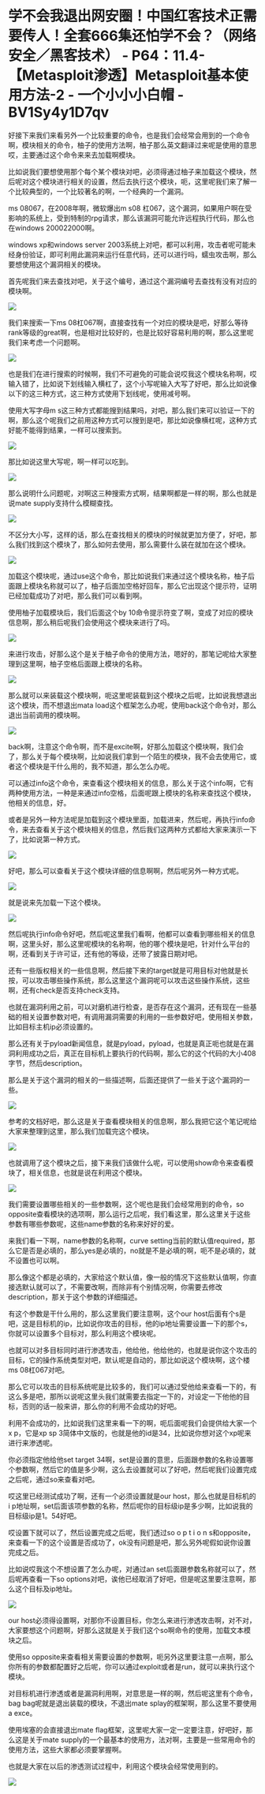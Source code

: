 # 学不会我退出网安圈！中国红客技术正需要传人！全套666集还怕学不会？（网络安全／黑客技术） - P64：11.4-【Metasploit渗透】Metasploit基本使用方法-2 - 一个小小小白帽 - BV1Sy4y1D7qv

好接下来我们来看另外一个比较重要的命令，也是我们会经常会用到的一个命令啊，模块相关的命令，柚子的使用方法啊，柚子那么英文翻译过来呢是使用的意思哎，主要通过这个命令来来去加载啊模块。

比如说我们要想使用那个每个某个模块对吧，必须得通过柚子来加载这个模块，然后呢对这个模块进行相关的设置，然后去执行这个模块，呃，这里呢我们来了解一个比较典型的，一个比较著名的啊，一个经典的一个漏洞。

ms 08067，在2008年啊，微软爆出m s08 杠067，这个漏洞，如果用户啊在受影响的系统上，受到特制的rpg请求，那么该漏洞可能允许远程执行代码，那么也在windows 200022000啊。

windows xp和windows server 2003系统上对吧，都可以利用，攻击者呢可能未经身份验证，即可利用此漏洞来运行任意代码，还可以进行吗，蠕虫攻击啊，那么要想使用这个漏洞相关的模块。

首先呢我们来去查找对吧，关于这个编号，通过这个漏洞编号去查找有没有对应的模块啊。

![](img/6634813be54bd95d340bb0ec5c42a9d8_1.png)

我们来搜索一下ms 08杠067啊，直接查找有一个对应的模块是吧，好那么等待rank等级的great啊，也是相对比较好的，也是比较好容易利用的啊，那么这里呢我们来考虑一个问题啊。



![](img/6634813be54bd95d340bb0ec5c42a9d8_3.png)

也是我们在进行搜索的时候啊，我们不可避免的可能会说哎我这个模块名称啊，哎输入错了，比如说下划线输入横杠了，这个小写呢输入大写了好吧，那么比如说像以下的这三种方式，这三种方式使用下划线呢，使用减号啊。

使用大写字母m s这三种方式都能搜到结果吗，对吧，那么我们来可以验证一下的啊，那么这个呢我们之前用这种方式可以搜到是吧，那比如说像横杠呢，这种方式好能不能得到结果，一样可以搜索到。



![](img/6634813be54bd95d340bb0ec5c42a9d8_5.png)

那比如说这里大写呢，啊一样可以吃到。

![](img/6634813be54bd95d340bb0ec5c42a9d8_7.png)

那么说明什么问题呢，对啊这三种搜索方式啊，结果啊都是一样的啊，那么也就是说mate supply支持什么模糊查找。



![](img/6634813be54bd95d340bb0ec5c42a9d8_9.png)

不区分大小写，这样的话，那么在查找相关的模块的时候就更加方便了，好吧，那么我们找到这个模块了，那么如何去使用，那么需要什么装在就加在这个模块。



![](img/6634813be54bd95d340bb0ec5c42a9d8_11.png)

加载这个模块呢，通过use这个命令，那比如说我们来通过这个模块名称，柚子后面跟上模块名称就可以了，柚子后面加空格好回车，那么它出现这个提示符，证明已经加载成功了对吧，那么我们可以看到啊。

使用柚子加载模块后，我们后面这个by 10命令提示符变了啊，变成了对应的模块信息啊，那么稍后呢我们会使用这个模块来进行了吗。



![](img/6634813be54bd95d340bb0ec5c42a9d8_13.png)

来进行攻击，好那么这个是关于柚子命令的使用方法，嗯好的，那笔记呢给大家整理到这里啊，柚子空格后面跟上模块的名称。



![](img/6634813be54bd95d340bb0ec5c42a9d8_15.png)

那么就可以来装载这个模块啊，呃这里呢装载到这个模块之后呢，比如说我想退出这个模块，而不想退出mata load这个框架怎么办呢，使用back这个命令对，那么退出当前调用的模块啊。



![](img/6634813be54bd95d340bb0ec5c42a9d8_17.png)

back啊，注意这个命令啊，而不是excite啊，好那么加载这个模块啊，我们会了，那么关于每个模块啊，比如说我们拿到一个陌生的模块，我不会去使用它，或者这个模块是干什么用的，我不知道，那么怎么办呢。

可以通过info这个命令，来查看这个模块相关的信息，那么关于这个info啊，它有两种使用方法，一种是来通过info空格，后面呢跟上模块的名称来查找这个模块，他相关的信息，好。

或者是另外一种方法呢是加载到这个模块里面，加载进来，然后呢，再执行info命令，来去查看关于这个模块相关的信息，然后我们这两种方式都给大家来演示一下了，比如说第一种方式。



![](img/6634813be54bd95d340bb0ec5c42a9d8_19.png)

好吧，那么可以查看关于这个模块详细的信息啊啊，然后呢另外一种方式呢。

![](img/6634813be54bd95d340bb0ec5c42a9d8_21.png)

就是说来先加载一下这个模块。

![](img/6634813be54bd95d340bb0ec5c42a9d8_23.png)

然后呢执行info命令好吧，然后呢这里我们看啊，他都可以查看到哪些相关的信息啊，这里头好，那么这里呢模块的名称啊，他的哪个模块是吧，针对什么平台的啊，还看到关于许可证，还有他的等级，还带了披露日期对吧。

还有一些版权相关的一些信息啊，然后接下来的target就是可用目标对他就是长按，可以攻击哪些操作系统，那么这里这个漏洞呢可以攻击这些操作系统，这些啊，还有check是否支持check支持。

也就在漏洞利用之前，可以对磨机进行检查，是否存在这个漏洞，还有现在一些基础的相关设置参数对吧，有调用漏洞需要的利用的一些参数好吧，使用相关参数，比如目标主机ip必须设置的。

那么还有关于pyload新闻信息，就是pyload，pyload，也就是真正呃也就是在漏洞利用成功之后，真正在目标机上要执行的代码啊，那么它的这个代码的大小408字节，然后description。

那么是关于这个漏洞的相关的一些描述啊，后面还提供了一些关于这个漏洞的一些。

![](img/6634813be54bd95d340bb0ec5c42a9d8_25.png)

参考的文档好吧，那么这是关于查看模块相关的信息啊，那么我把它这个笔记呢给大家来整理到这里，那么我们加载完这个模块。



![](img/6634813be54bd95d340bb0ec5c42a9d8_27.png)

也就调用了这个模块之后，接下来我们该做什么呢，可以使用show命令来查看模块了，相关信息，也就是说在利用这个模块。



![](img/6634813be54bd95d340bb0ec5c42a9d8_29.png)

我们需要设置哪些相关的一些参数啊，这个呢也是我们会经常用到的命令，so opposite查看模块的选项啊，那么运行之后呢，我们看这里，那么这里关于这些参数有哪些参数呢，这些name参数的名称来好好的爱。

来我们看一下啊，name参数的名称啊，curve setting当前的默认值required，那么它是否是必填的，那么yes是必填的，no就是不是必填的啊，呃不是必填的，就不设置也可以啊。

那么像这个都是必填的，大家给这个默认值，像一般的情况下这些默认值啊，你直接选默认就可以了，不需要改啊，而除非有个别情况啊，你需要去修改description，那关于这个参数的详细描述。

有这个参数是干什么用的，那么这里我们要注意啊，这个our host后面有个s是吧，这是目标机的ip，比如说你攻击的目标，他的ip地址需要设置一下的那个s，你就可以设置多个目标对，那么利用这个模块呢。

也就可以对多目标同时进行渗透攻击，他给他，他给他的，也就是说你这个攻击的目标，它的操作系统类型对吧，默认呢是自动的，那比如说这个模块啊，这个楼ms 08杠067对吧。

那么它可以攻击的目标系统呢是比较多的，我们可以通过受他给来查看一下的，有这么多是吧，那所以说呢这里头我们就需要去指定一下的，对设定一下他他的目标，否则的话一般来讲，那么你的利用不会成功的好吧。

利用不会成功的，比如说我们这里来看一下的啊，呃后面呢我们会提供给大家一个x p，它是xp sp 3简体中文版的，也就是他的id是34，比如说你想对这个xp呢来进行来渗透呢。

你必须指定他给他set target 34啊，set是设置的意思，后面跟参数的名称设置哪个参数啊，然后它的值是多少啊，这么去设置就可以了好吧，然后呢我们设置完成之后呢，通过so来查看对吧。

哎这里已经测试成功了啊，还有一个必须设置就是our host，那么也就是目标机的i p地址啊，set后面该项参数的名称，然后呢你的目标级ip是多少啊，比如说我的目标级ip是1。54好吧。

哎设置下就可以了，然后设置完成之后呢，我们透过so o p t i o n s和opposite，来查看一下的这个设置是否成功了，ok没有问题是吧，那么另外呢假如说你设置完成之后。

比如说哎我这个不想设置了怎么办呢，对通过an set后面跟参数名称就可以了，然后呢再查看一下so options对吧，诶他已经取消了好吧，但是呢这里要注意啊，那么这个目标及ip地址。



![](img/6634813be54bd95d340bb0ec5c42a9d8_31.png)

our host必须得设置啊，对那你不设置目标，你怎么来进行渗透攻击啊，对不对，大家要想这个问题啊，好那么这就是关于我们这个so啊命令的使用，加载文本模块之后。

使用so opposite来查看相关需要设置的参数啊，呃另外这里要注意一点啊，那么你所有的参数都配置好之后呢，你可以通过exploit或者是run，就可以来执行这个模块。

对目标机进行渗透或者是漏洞利用啊，对意思是一样的啊，然后呢这里有个命令，bag bag呢就是退出装载的模块，不退出mate splay的框架啊，那么这里不要使用a exce。

使用埃塞的会直接退出mate flag框架，这里呢大家一定一定要注意，好吧好，那么这是关于mate supply的一个最基本的使用方，法对啊，主要是一些常用命令的使用方法，这些大家都必须要掌握啊。

也就是大家在以后的渗透测试过程中，利用这个模块会经常使用到的。

![](img/6634813be54bd95d340bb0ec5c42a9d8_33.png)